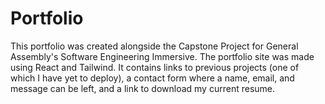 # Portfolio

This portfolio was created alongside the Capstone Project for General Assembly's Software Engineering Immersive. The portfolio site was made using React and Tailwind. It contains links to previous projects (one of which I have yet to deploy), a contact form where a name, email, and message can be left, and a link to download my current resume.